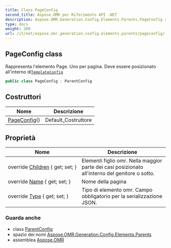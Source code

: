 ```yaml
---
title: Class PageConfig
second_title: Aspose.OMR per Riferimento API .NET
description: Aspose.OMR.Generation.Config.Elements.Parents.PageConfig classe. Rappresenta lelemento Page. Uno per pagina. Deve essere posizionato allinterno diTemplateConfig
type: docs
weight: 260
url: /it/net/aspose.omr.generation.config.elements.parents/pageconfig/
---
```

## PageConfig class

Rappresenta l'elemento Page. Uno per pagina. Deve essere posizionato all'interno di[`TemplateConfig`](../../aspose.omr.generation.config/templateconfig/)

```csharp
public class PageConfig : ParentConfig
```

## Costruttori

| Nome | Descrizione |
| --- | --- |
| [PageConfig](pageconfig/)() | Default_Costruttore |

## Proprietà

| Nome | Descrizione |
| --- | --- |
| override [Children](../../aspose.omr.generation.config.elements.parents/pageconfig/children/) { get; set; } | Elementi figlio omr. Nella maggior parte dei casi posizionato all'interno del genitore o sotto. |
| override [Name](../../aspose.omr.generation.config.elements.parents/pageconfig/name/) { get; set; } | Nome della pagina |
| override [Type](../../aspose.omr.generation.config.elements.parents/pageconfig/type/) { get; set; } | Tipo di elemento omr. Campo obbligatorio per la serializzazione JSON. |

### Guarda anche

* class [ParentConfig](../../aspose.omr.generation.config/parentconfig/)
* spazio dei nomi [Aspose.OMR.Generation.Config.Elements.Parents](../../aspose.omr.generation.config.elements.parents/)
* assemblea [Aspose.OMR](../../)



